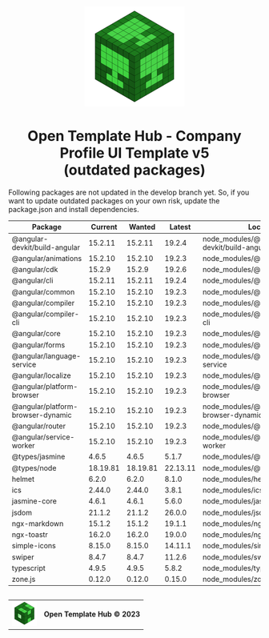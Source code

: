 <p align="center">
  <a href="https://opentemplatehub.com">
    <img src="https://raw.githubusercontent.com/open-template-hub/open-template-hub.github.io/master/assets/logo/ui/web-ui-logo.png" alt="Logo" width=200>
  </a>
</p>


<h1 align="center">
Open Template Hub - Company Profile UI Template v5
  <br/>
(outdated packages)
</h1>

Following packages are not updated in the develop branch yet. So, if you want to update outdated packages on your own risk, update the package.json and install dependencies.

| Package | Current | Wanted | Latest | Location |
| --- | --- | --- | --- | --- |
| @angular-devkit/build-angular | 15.2.11 | 15.2.11 | 19.2.4 | node_modules/@angular-devkit/build-angular |
| @angular/animations | 15.2.10 | 15.2.10 | 19.2.3 | node_modules/@angular/animations |
| @angular/cdk | 15.2.9 | 15.2.9 | 19.2.6 | node_modules/@angular/cdk |
| @angular/cli | 15.2.11 | 15.2.11 | 19.2.4 | node_modules/@angular/cli |
| @angular/common | 15.2.10 | 15.2.10 | 19.2.3 | node_modules/@angular/common |
| @angular/compiler | 15.2.10 | 15.2.10 | 19.2.3 | node_modules/@angular/compiler |
| @angular/compiler-cli | 15.2.10 | 15.2.10 | 19.2.3 | node_modules/@angular/compiler-cli |
| @angular/core | 15.2.10 | 15.2.10 | 19.2.3 | node_modules/@angular/core |
| @angular/forms | 15.2.10 | 15.2.10 | 19.2.3 | node_modules/@angular/forms |
| @angular/language-service | 15.2.10 | 15.2.10 | 19.2.3 | node_modules/@angular/language-service |
| @angular/localize | 15.2.10 | 15.2.10 | 19.2.3 | node_modules/@angular/localize |
| @angular/platform-browser | 15.2.10 | 15.2.10 | 19.2.3 | node_modules/@angular/platform-browser |
| @angular/platform-browser-dynamic | 15.2.10 | 15.2.10 | 19.2.3 | node_modules/@angular/platform-browser-dynamic |
| @angular/router | 15.2.10 | 15.2.10 | 19.2.3 | node_modules/@angular/router |
| @angular/service-worker | 15.2.10 | 15.2.10 | 19.2.3 | node_modules/@angular/service-worker |
| @types/jasmine | 4.6.5 | 4.6.5 | 5.1.7 | node_modules/@types/jasmine |
| @types/node | 18.19.81 | 18.19.81 | 22.13.11 | node_modules/@types/node |
| helmet | 6.2.0 | 6.2.0 | 8.1.0 | node_modules/helmet |
| ics | 2.44.0 | 2.44.0 | 3.8.1 | node_modules/ics |
| jasmine-core | 4.6.1 | 4.6.1 | 5.6.0 | node_modules/jasmine-core |
| jsdom | 21.1.2 | 21.1.2 | 26.0.0 | node_modules/jsdom |
| ngx-markdown | 15.1.2 | 15.1.2 | 19.1.1 | node_modules/ngx-markdown |
| ngx-toastr | 16.2.0 | 16.2.0 | 19.0.0 | node_modules/ngx-toastr |
| simple-icons | 8.15.0 | 8.15.0 | 14.11.1 | node_modules/simple-icons |
| swiper | 8.4.7 | 8.4.7 | 11.2.6 | node_modules/swiper |
| typescript | 4.9.5 | 4.9.5 | 5.8.2 | node_modules/typescript |
| zone.js | 0.12.0 | 0.12.0 | 0.15.0 | node_modules/zone.js |

<table align="right"><tr><td><a href="https://opentemplatehub.com"><img src="https://raw.githubusercontent.com/open-template-hub/open-template-hub.github.io/master/assets/logo/brand-logo.png" width="50px" alt="oth"/></a></td><td><b>Open Template Hub © 2023</b></td></tr></table>

